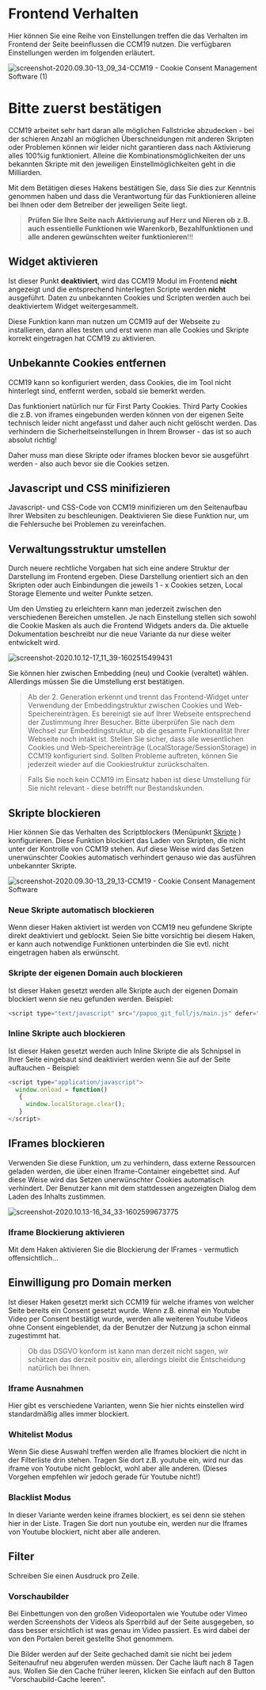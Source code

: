 # Frontend Verhalten

Hier können Sie eine Reihe von Einstellungen treffen die das Verhalten im Frontend der Seite beeinflussen die CCM19 nutzen. Die verfügbaren Einstellungen werden im folgenden erläutert.



![screenshot-2020.09.30-13_09_34-CCM19 - Cookie Consent Management Software (1)](../assets/screenshot-2020.09.30-13_09_34-CCM19%20-%20Cookie%20Consent%20Management%20Software%20(1).jpg)



# Bitte zuerst bestätigen

CCM19 arbeitet sehr hart daran alle möglichen Fallstricke abzudecken - bei der schieren Anzahl an möglichen Überschneidungen mit anderen Skripten oder Problemen können wir leider nicht garantieren dass nach Aktivierung alles 100%ig funktioniert. Alleine die Kombinationsmöglichkeiten der uns bekannten Skripte mit den jeweiligen Einstellmöglichkeiten geht in die Milliarden.

Mit dem Betätigen dieses Hakens bestätigen Sie, dass Sie dies zur Kenntnis genommen haben und dass die Verantwortung für das Funktionieren alleine bei Ihnen oder dem Betreiber der jeweiligen Seite liegt.



> **Prüfen Sie Ihre Seite nach Aktivierung auf Herz und Nieren ob z.B. auch essentielle Funktionen wie Warenkorb, Bezahlfunktionen und alle anderen gewünschten weiter funktionieren**!!!





## Widget aktivieren

Ist dieser Punkt **deaktiviert**, wird das CCM19 Modul im Frontend **nicht** angezeigt und die entsprechend hinterlegten Scripte werden **nicht** ausgeführt. Daten zu unbekannten Cookies und Scripten werden auch bei deaktiviertem Widget weitergesammelt. 

Diese Funktion kann man nutzen um CCM19 auf der Webseite zu installieren, dann alles testen und erst wenn man alle Cookies und Skripte korrekt eingetragen hat CCM19 zu aktivieren.





## Unbekannte Cookies entfernen

CCM19 kann so konfiguriert werden, dass Cookies, die im Tool nicht hinterlegt sind, entfernt werden, sobald sie bemerkt werden.

Das funktioniert natürlich nur für First Party Cookies. Third Party Cookies die z.B. von iframes eingebunden werden können von der eigenen Seite technisch leider nicht angefasst und daher auch nicht gelöscht werden. Das verhindern die Sicherheitseinstellungen in Ihrem Browser - das ist so auch absolut richtig!

Daher muss man diese Skripte oder iframes blocken bevor sie ausgeführt werden - also auch bevor sie die Cookies setzen.



## Javascript und CSS minifizieren

Javascript- und CSS-Code von CCM19 minifizieren um den Seitenaufbau Ihrer Websiten zu beschleunigen. Deaktivieren Sie diese Funktion nur, um die Fehlersuche bei Problemen zu vereinfachen.



## Verwaltungsstruktur umstellen

Durch neuere rechtliche Vorgaben hat sich eine andere Struktur der Darstellung im Frontend ergeben. Diese Darstellung orientiert sich an den Skripten oder auch Einbindungen die jeweils 1 - x Cookies setzen, Local Storage Elemente und weiter Punkte setzen.

Um den Umstieg zu erleichtern kann man jederzeit zwischen den verschiedenen Bereichen umstellen. Je nach Einstellung stellen sich sowohl die Cookie Masken als auch die Frontend Widgets anders da. Die aktuelle Dokumentation beschreibt nur die neue Variante da nur diese weiter entwickelt wird.

![screenshot-2020.10.12-17_11_39-1602515499431](../assets/screenshot-2020.10.12-17_11_39-1602515499431.jpg)



Sie können hier zwischen Embedding (neu) und Cookie (veraltet) wählen. Allerdings müssen Sie die Umstellung erst bestätigen.

> Ab der 2. Generation erkennt und trennt das Frontend-Widget unter Verwendung der Embeddingstruktur zwischen Cookies und Web-Speichereinträgen. Es bereinigt sie auf Ihrer Webseite entsprechend der Zustimmung Ihrer Besucher. Bitte überprüfen Sie nach dem Wechsel zur Embeddingstruktur, ob die gesamte Funktionalität Ihrer Webseite noch intakt ist. Stellen Sie sicher, dass alle wesentlichen Cookies und Web-Speichereinträge (LocalStorage/SessionStorage) in CCM19 konfiguriert sind. Sollten Probleme auftreten, können Sie jederzeit wieder auf die Cookiestruktur zurückschalten.



>  Falls Sie noch kein CCM19 im Einsatz haben ist diese Umstellung für Sie nicht relevant - diese betrifft nur Bestandskunden.



## Skripte blockieren

Hier können Sie das Verhalten des Scriptblockers (Menüpunkt [Skripte](skripte.md) ) konfigurieren. Diese Funktion blockiert das Laden von Skripten, die nicht unter der Kontrolle von CCM19 stehen. Auf diese Weise wird das Setzen unerwünschter Cookies automatisch verhindert genauso wie das ausführen unbekannter Skripte.

![screenshot-2020.09.30-13_29_13-CCM19 - Cookie Consent Management Software](../assets/screenshot-2020.09.30-13_29_13-CCM19%20-%20Cookie%20Consent%20Management%20Software.jpg)



### Neue Skripte automatisch blockieren

Wenn dieser Haken aktiviert ist werden von CCM19 neu gefundene Skripte direkt deaktiviert und geblockt. Seien Sie bitte vorsichtig bei diesem Haken, er kann auch notwendige Funktionen unterbinden die Sie evtl. nicht eingetragen haben als erwünscht. 

### Skripte der eigenen Domain auch blockieren

Ist dieser Haken gesetzt werden alle Skripte auch der eigenen Domain blockiert wenn sie neu gefunden werden. Beispiel:

``` javascript
<script type="text/javascript" src="/papoo_git_full/js/main.js" defer="defer"></script>
```

### Inline Skripte auch blockieren

Ist dieser Haken gesetzt werden auch Inline Skripte die als Schnipsel in Ihrer Seite eingebaut sind deaktiviert werden wenn Sie auf der Seite auftauchen - Beispiel:

``` javascript
<script type="application/javascript">
  window.onload = function()
   {
     window.localStorage.clear();
   }
</script>
```



## IFrames blockieren

Verwenden Sie diese Funktion, um zu verhindern, dass externe Ressourcen geladen werden, die über einen Iframe-Container eingebettet sind. Auf diese Weise wird das Setzen unerwünschter Cookies automatisch verhindert. Der Benutzer kann mit dem stattdessen angezeigten Dialog dem Laden des Inhalts zustimmen.

![screenshot-2020.10.13-16_34_33-1602599673775](../assets/screenshot-2020.10.13-16_34_33-1602599673775.jpg)



### Iframe Blockierung aktivieren

Mit dem Haken aktivieren Sie die Blockierung der IFrames - vermutlich offensichtlich...

## Einwilligung pro Domain merken

Ist dieser Haken gesetzt merkt sich CCM19 für welche iframes von welcher Seite bereits ein Consent gesetzt wurde. Wenn z.B. einmal ein Youtube Video per Consent bestätigt wurde, werden alle weiteren Youtube Videos ohne Consent eingeblendet, da der Benutzer der Nutzung ja schon einmal zugestimmt hat. 

> Ob das DSGVO konform ist kann man derzeit nicht sagen, wir schätzen das derzeit positiv ein, allerdings bleibt die Entscheidung natürlich bei Ihnen.

### Iframe Ausnahmen

Hier gibt es verschiedene Varianten, wenn Sie hier nichts einstellen wird standardmäßig alles immer blockiert.

### Whitelist Modus

Wenn Sie diese Auswahl treffen werden alle Iframes blockiert die nicht in der Filterliste drin stehen. Tragen Sie dort z.B. youtube ein, wird nur das iframe von Youtube nicht geblockt, wohl aber alle anderen. (Dieses Vorgehen empfehlen wir jedoch gerade für Youtube nicht!) 

### Blacklist Modus

In dieser Variante werden keine iframes blockiert, es sei denn sie stehen hier in der Liste. Tragen Sie dort nun youtube ein, werden nur die Iframes von Youtube blockiert, nicht aber alle anderen.

## Filter

Schreiben Sie einen Ausdruck pro Zeile. 

### Vorschaubilder

Bei Einbettungen von den großen Videoportalen wie Youtube oder Vimeo werden Screenshots der Videos als Sperrbild auf der Seite ausgegeben, so dass besser ersichtlich ist was genau im Video passiert. Es wird dabei der von den Portalen bereit gestellte Shot genommem.

Die Bilder werden auf der Seite gechached damit sie nicht bei jedem Seitenaufruf neu abgerufen werden müssen. Der Cache läuft nach 8 Tagen aus. Wollen Sie den Cache früher leeren, klicken Sie einfach auf den Button "Vorschaubild-Cache leeren".